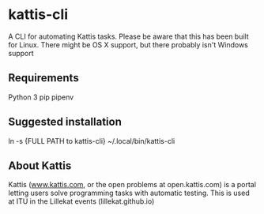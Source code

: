 # kattis-cli
A CLI for automating Kattis tasks.
Please be aware that this has been built for Linux. There might be OS X support, but there probably isn't Windows support

## Requirements

Python 3
pip
pipenv

## Suggested installation

ln -s {FULL PATH to kattis-cli} ~/.local/bin/kattis-cli


## About Kattis

Kattis (www.kattis.com, or the open problems at open.kattis.com) is a portal letting users solve programming tasks with automatic testing.
This is used at ITU in the Lillekat events (lillekat.github.io)


